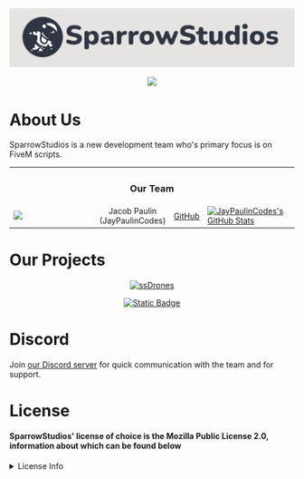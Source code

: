 <p align="center">
    <img src="https://github.com/SparrowStudios/.github/raw/master/.github/assets/sparrowStudiosBanner.png">
</p>
<p align="center">
    <a href="https://discord.gg/FTYjcbkzFn" alt="Discord">
        <img src="https://img.shields.io/discord/1116847034863984730?label=Discord&logo=Discord" />
    </a>
</p>

# About Us
SparrowStudios is a new development team who's primary focus is on FiveM scripts.

<div align="center">
    <table>
        <th colspan="4"><h3>Our Team</h3></th>
        <tr>
            <td width="138">
                <img src="https://avatars.githubusercontent.com/u/56453471?v=4" height="128" />
            </td>
            <td>
                <div align="center">
                    Jacob Paulin 
                    <br> 
                    (JayPaulinCodes)
                </div>
            </td>
            <td>
                <div align="center">
                    <a href="https://github.com/JayPaulinCodes">GitHub</a>
                </div>
            </td>
            <td>
                <a href="https://github.com/JayPaulinCodes">
                    <img  alt="JayPaulinCodes's GitHub Stats" src="https://awesome-github-stats.azurewebsites.net/user-stats/JayPaulinCodes?cardType=github&preferLogin=true&Background=343434&Text=90DDFF" />
                </a>
            </td>
        </tr>
    </table>
</div>

# Our Projects

<p align="center">
    <a href="https://github.com/SparrowStudios/ssDrones">
        <img src="https://denvercoder1-github-readme-stats.vercel.app/api/pin/?username=SparrowStudios&repo=ssDrones&theme=radical&bg_color=343434&text_color=90DDFF&title_color=2F80ED" alt="ssDrones">
    </a>
</p>

<p align="center">
    <a href="https://github.com/orgs/SparrowStudios/repositories">
        <img alt="Static Badge" src="https://img.shields.io/badge/All%20Repos-All%20Repos?style=plastic&logo=github&labelColor=2962FF&color=2962FF&link=https%3A%2F%2Fgithub.com%2FSparrowStudios%3Ftab%3Drepositories&link=https%3A%2F%2Fgithub.com%2FSparrowStudios%3Ftab%3Drepositories">
    </a>
</p>


# Discord
Join [our Discord server](https://discord.gg/FTYjcbkzFn) for quick communication with the team and for support.

# License
#### SparrowStudios' license of choice is the Mozilla Public License 2.0, information about which can be found below
<details>
  <summary>License Info</summary>
This project uses the <b>Mozilla Public License 2.0</b>
<br>
Permissions of this weak copyleft license are conditioned on making available source code of licensed files and modifications of those files under the same license (or in certain cases, one of the GNU licenses). Copyright and license notices must be preserved. Contributors provide an express grant of patent rights. However, a larger work using the licensed work may be distributed under different terms and without source code for files added in the larger work.
<br>
<br>
The license can be read <a href="https://github.com/SparrowStudios/.github/blob/master/LICENSE">here</a>
<br>
<br>
The following table provides a breif overview of the license. Hovering each point will provide a more detailed description.

[permissions1]: ## "The licensed material and derivatives may be used for commercial purposes."
[permissions2]: ## "The licensed material may be distributed."
[permissions3]: ## "The licensed material may be modified."
[permissions4]: ## "This license provides an express grant of patent rights from contributors."
[permissions5]: ## "The licensed material may be used and modified in private."

[conditions1]: ## "Source code must be made available when the licensed material is distributed."
[conditions2]: ## "A copy of the license and copyright notice must be included with the licensed material."
[conditions3]: ## "Modifications must be released under the same license when distributing the licensed material. In some cases a similar or related license may be used."

[limitations1]: ## "This license includes a limitation of liability."
[limitations2]: ## "This license explicitly states that it does NOT grant trademark rights, even though licenses without such a statement probably do not grant any implicit trademark rights."
[limitations3]: ## "This license explicitly states that it does NOT provide any warranty."

| Permissions | Conditions | Limitations |
|---|---|---|
| [<img src="https://github.com/SparrowStudios/.github/raw/master/.github/assets/licenseSpriteGreen.png"> Commercial use][permissions1] <br> [<img src="https://github.com/SparrowStudios/.github/raw/master/.github/assets/licenseSpriteGreen.png"> Distribution][permissions2] <br> [<img src="https://github.com/SparrowStudios/.github/raw/master/.github/assets/licenseSpriteGreen.png"> Modification][permissions3] <br> [<img src="https://github.com/SparrowStudios/.github/raw/master/.github/assets/licenseSpriteGreen.png"> Patent use][permissions4] <br> [<img src="https://github.com/SparrowStudios/.github/raw/master/.github/assets/licenseSpriteGreen.png"> Private use][permissions5] | [<img src="https://github.com/SparrowStudios/.github/raw/master/.github/assets/licenseSpriteBlue.png"> Disclose source][conditions1] <br> [<img src="https://github.com/SparrowStudios/.github/raw/master/.github/assets/licenseSpriteBlue.png"> License and copyright notice][conditions3] <br> [<img src="https://github.com/SparrowStudios/.github/raw/master/.github/assets/licenseSpriteBlue.png"> Same license (file)][conditions2] | [<img src="https://github.com/SparrowStudios/.github/raw/master/.github/assets/licenseSpriteRed.png"> Liability][limitations1] <br> [<img src="https://github.com/SparrowStudios/.github/raw/master/.github/assets/licenseSpriteRed.png"> Trademark use][limitations2] <br> [<img src="https://github.com/SparrowStudios/.github/raw/master/.github/assets/licenseSpriteRed.png"> Warranty][limitations3] |

</details>
